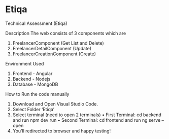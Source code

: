 # Etiqa
Technical Assessment (Etiqa)

Description
The web consists of 3 components which are
1. FreelancerComponent (Get List and Delete)
2. FreelancerDetailComponent (Update)
3. FreelancerCreationComponent (Create)

Environment Used
1. Frontend - Angular
2. Backend - Nodejs
3. Database - MongoDB

How to Run the code manually
1.	Download and Open Visual Studio Code.
3.	Select Folder ‘Etiqa’
4.	Select terminal (need to open 2 terminals)
•	First Terminal: cd backend and run npm dev run
•	Second Terminal: cd frontend and run ng serve –open
4.	You’ll redirected to browser and happy testing!
